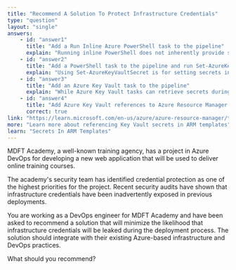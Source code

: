 ```yaml
---
title: "Recommend A Solution To Protect Infrastructure Credentials"
type: "question"
layout: "single"
answers:
    - id: "answer1"
      title: "Add a Run Inline Azure PowerShell task to the pipeline"
      explain: "Running inline PowerShell does not inherently provide secure handling of credentials. Scripts could potentially expose credentials in logs or to unauthorized users."
    - id: "answer2"
      title: "Add a PowerShell task to the pipeline and run Set-AzureKeyVaultSecret"
      explain: "Using Set-AzureKeyVaultSecret is for setting secrets in Key Vault, not retrieving them securely for deployment. This would not protect infrastructure credentials during deployment."
    - id: "answer3"
      title: "Add an Azure Key Vault task to the pipeline"
      explain: "While Azure Key Vault tasks can retrieve secrets during pipeline execution, they may still expose credentials in pipeline variables. This is not as secure as referencing Key Vault directly in ARM templates."
    - id: "answer4"
      title: "Add Azure Key Vault references to Azure Resource Manager templates"
      correct: true
link: "https://learn.microsoft.com/en-us/azure/azure-resource-manager/templates/key-vault-parameter"
more: "Learn more about referencing Key Vault secrets in ARM templates"
learn: "Secrets In ARM Templates"
---
```


MDFT Academy, a well-known training agency, has a project in Azure DevOps for developing a new web application that will be used to deliver online training courses.

The academy's security team has identified credential protection as one of the highest priorities for the project. Recent security audits have shown that infrastructure credentials have been inadvertently exposed in previous deployments.

You are working as a DevOps engineer for MDFT Academy and have been asked to recommend a solution that will minimize the likelihood that infrastructure credentials will be leaked during the deployment process. The solution should integrate with their existing Azure-based infrastructure and DevOps practices.

What should you recommend?
